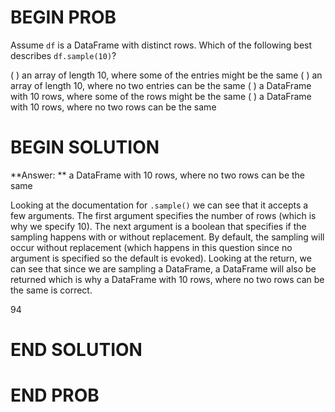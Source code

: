 # BEGIN PROB

Assume `df` is a DataFrame with distinct rows. Which of the following best describes `df.sample(10)`?

( ) an array of length 10, where some of the entries might be the same
( ) an array of length 10, where no two entries can be the same
( ) a DataFrame with 10 rows, where some of the rows might be the same
( ) a DataFrame with 10 rows, where no two rows can be the same

# BEGIN SOLUTION

**Answer: ** a DataFrame with 10 rows, where no two rows can be the same

Looking at the documentation for `.sample()` we can see that it accepts a few arguments. The first argument
specifies the number of rows (which is why we specify 10). The next argument is a boolean that specifies if the sampling
happens with or without replacement. By default, the sampling will occur without replacement (which happens in this question since
no argument is specified so the default is evoked). Looking at the return, we can see that since we are sampling a DataFrame,
a DataFrame will also be returned which is why a DataFrame with 10 rows, where no two rows can be the same is correct.

<average>94</average>
# END SOLUTION

# END PROB

